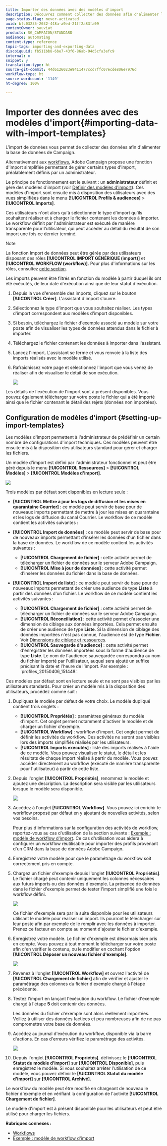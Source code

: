 ```yaml
---
title: Importer des données avec des modèles d'import
description: Découvrez comment collecter des données afin d'alimenter la base de données de Campaign.
page-status-flag: never-activated
uuid: bfc03235-2032-448a-a9ed-21ff2a83fa09
contentOwner: sauviat
products: SG_CAMPAIGN/STANDARD
audience: automating
content-type: reference
topic-tags: importing-and-exporting-data
discoiquuid: fb511bb8-6be7-43f6-86ab-94d5cfa3efc9
internal: n
snippet: y
translation-type: ht
source-git-commit: 44d6126023e9411477ccd7ffc07ecde806e7976d
workflow-type: ht
source-wordcount: '1149'
ht-degree: 100%

---
```



# Importer des données avec des modèles d&#39;import{#importing-data-with-import-templates}

L&#39;import de données vous permet de collecter des données afin d&#39;alimenter la base de données de Campaign.

Alternativement aux [workflows](../../automating/using/get-started-workflows.md), Adobe Campaign propose une fonction d&#39;import simplifiée permettant de gérer certains types d&#39;import, préalablement définis par un administrateur.

Le principe de fonctionnement est le suivant : un **administrateur** définit et gère des modèles d&#39;import (voir [Définir des modèles d&#39;import](../../automating/using/importing-data-with-import-templates.md#setting-up-import-templates)). Ces modèles d&#39;import sont ensuite mis à disposition des utilisateurs avec des vues simplifiées dans le menu **[!UICONTROL Profils &amp; audiences]** > **[!UICONTROL Imports]**.

Ces utilisateurs n&#39;ont alors qu&#39;à sélectionner le type d&#39;import qu&#39;ils souhaitent réaliser et à charger le fichier contenant les données à importer. Le workflow définit par l&#39;administrateur est exécuté de manière transparente pour l&#39;utilisateur, qui peut accéder au détail du résultat de son import une fois ce dernier terminé.

>[!NOTE]
>
>La fonction Import de données peut être gérée par des utilisateurs disposant des rôles **[!UICONTROL IMPORT GÉNÉRIQUE (import)]** et **[!UICONTROL WORKFLOW (workflow)]**. Pour plus d&#39;informations sur les rôles, consultez [cette section](../../administration/using/list-of-roles.md).

Les imports peuvent être filtrés en fonction du modèle à partir duquel ils ont été exécutés, de leur date d&#39;exécution ainsi que de leur statut d&#39;exécution.

1. Depuis la vue d&#39;ensemble des imports, cliquez sur le bouton **[!UICONTROL Créer]**. L&#39;assistant d&#39;import s&#39;ouvre.
1. Sélectionnez le type d&#39;import que vous souhaitez réaliser. Les types d&#39;import correspondent aux modèles d&#39;import disponibles.
1. Si besoin, téléchargez le fichier d&#39;exemple associé au modèle sur votre poste afin de visualiser les types de données attendus dans le fichier à importer.
1. Téléchargez le fichier contenant les données à importer dans l&#39;assistant.
1. Lancez l&#39;import. L&#39;assistant se ferme et vous renvoie à la liste des imports réalisés avec le modèle utilisé.
1. Rafraîchissez votre page et sélectionnez l&#39;import que vous venez de réaliser afin de visualiser le détail de son exécution.

   ![](assets/simplified_import1.png)

Les détails de l&#39;exécution de l&#39;import sont à présent disponibles. Vous pouvez également télécharger sur votre poste le fichier qui a été importé ainsi que le fichier contenant le détail des rejets (données non importées).

## Configuration de modèles d’import {#setting-up-import-templates}

Les modèles d&#39;import permettent à l&#39;administrateur de prédéfinir un certain nombre de configurations d&#39;import techniques. Ces modèles peuvent être ensuite mis à la disposition des utilisateurs standard pour gérer et charger les fichiers.

Un modèle d&#39;import est défini par l&#39;administrateur fonctionnel et peut être géré depuis le menu **[!UICONTROL Ressources]** > **[!UICONTROL Modèles]** > **[!UICONTROL Modèles d&#39;import]**.

![](assets/import_template_list.png)

Trois modèles par défaut sont disponibles en lecture seule :

* **[!UICONTROL Mettre à jour les logs de diffusion et les mises en quarantaine Courrier]** : ce modèle peut servir de base pour de nouveaux imports permettant de mettre à jour les mises en quarantaine et les logs de diffusion du canal Courrier. Le workflow de ce modèle contient les activités suivantes :
* **[!UICONTROL Import de données]** : ce modèle peut servir de base pour de nouveaux imports permettant d&#39;insérer les données d&#39;un fichier dans la base de données. Le workflow de ce modèle contient les activités suivantes :

   * **[!UICONTROL Chargement de fichier]** : cette activité permet de télécharger un fichier de données sur le serveur Adobe Campaign.
   * **[!UICONTROL Mise à jour de données]** : cette activité permet d&#39;insérer les données du fichier dans la base de données.

* **[!UICONTROL Import de liste]** : ce modèle peut servir de base pour de nouveaux imports permettant de créer une audience de type **Liste** à partir des données d&#39;un fichier. Le workflow de ce modèle contient les activités suivantes :

   * **[!UICONTROL Chargement de fichier]** : cette activité permet de télécharger un fichier de données sur le serveur Adobe Campaign.
   * **[!UICONTROL Réconciliation]** : cette activité permet d&#39;associer une dimension de ciblage aux données importées. Cela permet ensuite de créer une audience de type **Liste**. Si la dimension de ciblage des données importées n&#39;est pas connue, l&#39;audience est de type **Fichier**. Voir [Dimensions de ciblage et ressources](../../automating/using/query.md#targeting-dimensions-and-resources).
   * **[!UICONTROL Sauvegarde d&#39;audience]** : cette activité permet d&#39;enregistrer les données importées sous la forme d&#39;audience de type **Liste**. Le nom de l&#39;audience sauvegardée correspondra au nom du fichier importé par l&#39;utilisateur, auquel sera ajouté un suffixe précisant la date et l&#39;heure de l&#39;import. Par exemple : &#39;profiles_20150406_151448&#39;.

Ces modèles par défaut sont en lecture seule et ne sont pas visibles par les utilisateurs standards. Pour créer un modèle mis à la disposition des utilisateurs, procédez comme suit :

1. Dupliquez le modèle par défaut de votre choix. Le modèle dupliqué contient trois onglets :

   * **[!UICONTROL Propriétés]** : paramètres généraux du modèle d&#39;import. Cet onglet permet notamment d&#39;activer le modèle et de charger un fichier d&#39;exemple.
   * **[!UICONTROL Workflow]** : workflow d&#39;import. Cet onglet permet de définir les activités du workflow. Ces activités ne seront pas visibles lors des imports simplifiés réalisés par les utilisateurs.
   * **[!UICONTROL Imports exécutés]** : liste des imports réalisés à l&#39;aide de ce modèle. Vous pouvez visualiser le statut, le détail et les résultats de chaque import réalisé à partir du modèle. Vous pouvez accéder directement au workflow (exécuté de manière transparente pour l&#39;utilisateur) à partir de cette liste.

1. Depuis l&#39;onglet **[!UICONTROL Propriétés]**, renommez le modèle et ajoutez une description. La description sera visible par les utilisateurs lorsque le modèle sera disponible.

   ![](assets/simplified_import_model1.png)

1. Accédez à l&#39;onglet **[!UICONTROL Workflow]**. Vous pouvez ici enrichir le workflow proposé par défaut en y ajoutant de nouvelles activités, selon vos besoins.

   Pour plus d&#39;informations sur la configuration des activités de workflow, reportez-vous au cas d&#39;utilisation de la section suivante : [Exemple : modèle de workflow d&#39;import](../../automating/using/creating-import-workflow-templates.md). Ce cas d&#39;utilisation vous aidera à configurer un workflow réutilisable pour importer des profils provenant d&#39;un CRM dans la base de données Adobe Campaign.

1. Enregistrez votre modèle pour que le paramétrage du workflow soit correctement pris en compte.
1. Chargez un fichier d&#39;exemple depuis l&#39;onglet **[!UICONTROL Propriétés]**. Le fichier chargé peut contenir uniquement les colonnes nécessaires aux futurs imports ou des données d&#39;exemple. La présence de données dans le fichier d&#39;exemple permet de tester l&#39;import simplifié une fois le workflow défini.

   ![](assets/import_template_sample.png)

   Ce fichier d&#39;exemple sera par la suite disponible pour les utilisateurs utilisant le modèle pour réaliser un import. Ils pourront le télécharger sur leur poste afin par exemple de le remplir avec les données à importer. Prenez ce facteur en compte au moment d&#39;ajouter le fichier d&#39;exemple.

1. Enregistrez votre modèle. Le fichier d&#39;exemple est désormais bien pris en compte. Vous pouvez à tout moment le télécharger sur votre poste afin d&#39;en vérifier le contenu, ou le modifier en cochant l&#39;option **[!UICONTROL Déposer un nouveau fichier d&#39;exemple]**.

   ![](assets/simplified_import_model2.png)

1. Revenez à l&#39;onglet **[!UICONTROL Workflow]** et ouvrez l&#39;activité de **[!UICONTROL Chargement de fichier]** afin de vérifier et ajuster le paramétrage des colonnes du fichier d&#39;exemple chargé à l&#39;étape précédente.
1. Testez l&#39;import en lançant l&#39;exécution du workflow. Le fichier d&#39;exemple chargé à l&#39;étape **5** doit contenir des données.

   Les données du fichier d&#39;exemple sont alors réellement importées. Veillez à utiliser des données factices et peu nombreuses afin de ne pas compromettre votre base de données.

1. Accédez au journal d&#39;exécution du workflow, disponible via la barre d&#39;actions. En cas d&#39;erreurs vérifiez le paramétrage des activités.

   ![](assets/simplified_import_model3.png)

1. Depuis l&#39;onglet **[!UICONTROL Propriétés]**, définissez le **[!UICONTROL Statut du modèle d&#39;import]** sur **[!UICONTROL Disponible]**, puis enregistrez le modèle. Si vous souhaitez arrêter l&#39;utilisation de ce modèle, vous pouvez définir le **[!UICONTROL Statut du modèle d&#39;import]** sur **[!UICONTROL Archivé]**.

Le workflow du modèle peut être modifié en chargeant de nouveau le fichier d&#39;exemple et en vérifiant la configuration de l&#39;activité **[!UICONTROL Chargement de fichier]**.

Le modèle d&#39;import est à présent disponible pour les utilisateurs et peut être utilisé pour charger les fichiers.

**Rubriques connexes :**

* [Workflows](../../automating/using/get-started-workflows.md)
* [Exemple : modèle de workflow d&#39;import ](../../automating/using/creating-import-workflow-templates.md)
